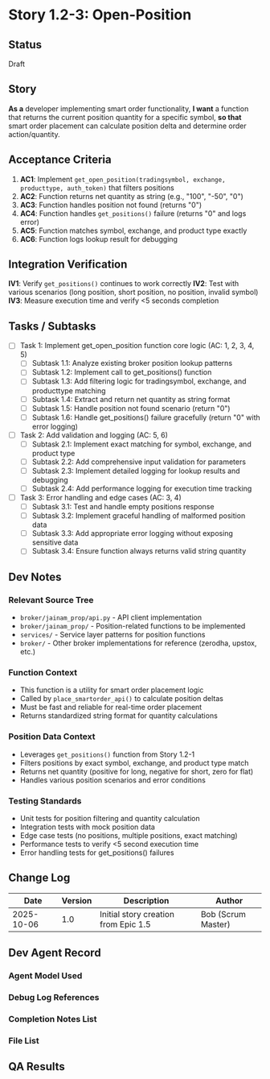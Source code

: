 # Story 1.2-3: Open-Position

## Status
Draft

## Story

**As a** developer implementing smart order functionality,
**I want** a function that returns the current position quantity for a specific symbol,
**so that** smart order placement can calculate position delta and determine order action/quantity.

## Acceptance Criteria

1. **AC1**: Implement `get_open_position(tradingsymbol, exchange, producttype, auth_token)` that filters positions
2. **AC2**: Function returns net quantity as string (e.g., "100", "-50", "0")
3. **AC3**: Function handles position not found (returns "0")
4. **AC4**: Function handles `get_positions()` failure (returns "0" and logs error)
5. **AC5**: Function matches symbol, exchange, and product type exactly
6. **AC6**: Function logs lookup result for debugging

## Integration Verification

**IV1**: Verify `get_positions()` continues to work correctly
**IV2**: Test with various scenarios (long position, short position, no position, invalid symbol)
**IV3**: Measure execution time and verify <5 seconds completion

## Tasks / Subtasks

- [ ] Task 1: Implement get_open_position function core logic (AC: 1, 2, 3, 4, 5)
  - [ ] Subtask 1.1: Analyze existing broker position lookup patterns
  - [ ] Subtask 1.2: Implement call to get_positions() function
  - [ ] Subtask 1.3: Add filtering logic for tradingsymbol, exchange, and producttype matching
  - [ ] Subtask 1.4: Extract and return net quantity as string format
  - [ ] Subtask 1.5: Handle position not found scenario (return "0")
  - [ ] Subtask 1.6: Handle get_positions() failure gracefully (return "0" with error logging)

- [ ] Task 2: Add validation and logging (AC: 5, 6)
  - [ ] Subtask 2.1: Implement exact matching for symbol, exchange, and product type
  - [ ] Subtask 2.2: Add comprehensive input validation for parameters
  - [ ] Subtask 2.3: Implement detailed logging for lookup results and debugging
  - [ ] Subtask 2.4: Add performance logging for execution time tracking

- [ ] Task 3: Error handling and edge cases (AC: 3, 4)
  - [ ] Subtask 3.1: Test and handle empty positions response
  - [ ] Subtask 3.2: Implement graceful handling of malformed position data
  - [ ] Subtask 3.3: Add appropriate error logging without exposing sensitive data
  - [ ] Subtask 3.4: Ensure function always returns valid string quantity

## Dev Notes

### Relevant Source Tree
- `broker/jainam_prop/api.py` - API client implementation
- `broker/jainam_prop/` - Position-related functions to be implemented
- `services/` - Service layer patterns for position functions
- `broker/` - Other broker implementations for reference (zerodha, upstox, etc.)

### Function Context
- This function is a utility for smart order placement logic
- Called by `place_smartorder_api()` to calculate position deltas
- Must be fast and reliable for real-time order placement
- Returns standardized string format for quantity calculations

### Position Data Context
- Leverages `get_positions()` function from Story 1.2-1
- Filters positions by exact symbol, exchange, and product type match
- Returns net quantity (positive for long, negative for short, zero for flat)
- Handles various position scenarios and error conditions

### Testing Standards
- Unit tests for position filtering and quantity calculation
- Integration tests with mock position data
- Edge case tests (no positions, multiple positions, exact matching)
- Performance tests to verify <5 second execution time
- Error handling tests for get_positions() failures

## Change Log

| Date | Version | Description | Author |
|------|---------|-------------|--------|
| 2025-10-06 | 1.0 | Initial story creation from Epic 1.5 | Bob (Scrum Master) |

## Dev Agent Record

### Agent Model Used

### Debug Log References

### Completion Notes List

### File List

## QA Results
